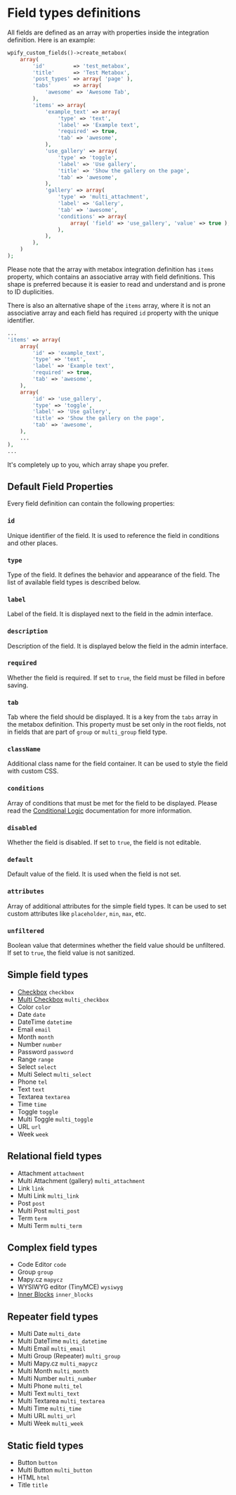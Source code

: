 # Field types definitions

All fields are defined as an array with properties inside the integration definition. Here is an example:

```php
wpify_custom_fields()->create_metabox(
    array(
        'id'         => 'test_metabox',
        'title'      => 'Test Metabox',
        'post_types' => array( 'page' ),
        'tabs'       => array(
            'awesome' => 'Awesome Tab',
        ),
        'items' => array(
            'example_text' => array(
                'type' => 'text',
                'label' => 'Example text',
                'required' => true,
                'tab' => 'awesome',
            ),
            'use_gallery' => array(
                'type' => 'toggle',
                'label' => 'Use gallery',
                'title' => 'Show the gallery on the page',
                'tab' => 'awesome',
            ),
            'gallery' => array(
                'type' => 'multi_attachment',
                'label' => 'Gallery',
                'tab' => 'awesome',
                'conditions' => array(
                    array( 'field' => 'use_gallery', 'value' => true ),
                ),
            ),
        ),
    )
);
```

Please note that the array with metabox integration definition has `items` property, which contains an associative array with field definitions. This shape is preferred because it is easier to read and understand and is prone to ID duplicities.

There is also an alternative shape of the `items` array, where it is not an associative array and each field has required `id` property with the unique identifier.

```php
...
'items' => array(
    array(
        'id' => 'example_text',
        'type' => 'text',
        'label' => 'Example text',
        'required' => true,
        'tab' => 'awesome',
    ),
    array(
        'id' => 'use_gallery',
        'type' => 'toggle',
        'label' => 'Use gallery',
        'title' => 'Show the gallery on the page',
        'tab' => 'awesome',
    ),
    ...
),
...
```

It's completely up to you, which array shape you prefer.

## Default Field Properties

Every field definition can contain the following properties:

### `id`

Unique identifier of the field. It is used to reference the field in conditions and other places.

### `type`

Type of the field. It defines the behavior and appearance of the field. The list of available field types is described below.

### `label`

Label of the field. It is displayed next to the field in the admin interface.

### `description`

Description of the field. It is displayed below the field in the admin interface.

### `required`

Whether the field is required. If set to `true`, the field must be filled in before saving.

### `tab`

Tab where the field should be displayed. It is a key from the `tabs` array in the metabox definition. This property must be set only in the root fields, not in fields that are part of `group` or `multi_group` field type.

### `className`

Additional class name for the field container. It can be used to style the field with custom CSS.

### `conditions`

Array of conditions that must be met for the field to be displayed. Please read the [Conditional Logic](features/conditions.md) documentation for more information.

### `disabled`

Whether the field is disabled. If set to `true`, the field is not editable.

### `default`

Default value of the field. It is used when the field is not set.

### `attributes`

Array of additional attributes for the simple field types. It can be used to set custom attributes like `placeholder`, `min`, `max`, etc.

### `unfiltered`

Boolean value that determines whether the field value should be unfiltered. If set to `true`, the field value is not sanitized.

## Simple field types

* [Checkbox](field-types/checkbox.md) `checkbox`
* [Multi Checkbox](field-types/multi_checkbox.md) `multi_checkbox`
* Color `color`
* Date `date`
* DateTime `datetime`
* Email `email`
* Month `month`
* Number `number`
* Password `password`
* Range `range`
* Select `select`
* Multi Select `multi_select`
* Phone `tel`
* Text `text`
* Textarea `textarea`
* Time `time`
* Toggle `toggle`
* Multi Toggle `multi_toggle`
* URL `url`
* Week `week`

## Relational field types

* Attachment `attachment`
* Multi Attachment (gallery) `multi_attachment`
* Link `link`
* Multi Link `multi_link`
* Post `post`
* Multi Post `multi_post`
* Term `term`
* Multi Term `multi_term`

## Complex field types

* Code Editor `code`
* Group `group`
* Mapy.cz `mapycz`
* WYSIWYG editor (TinyMCE) `wysiwyg`
* [Inner Blocks](field-types/inner_blocks.md) `inner_blocks`

## Repeater field types

* Multi Date `multi_date`
* Multi DateTime `multi_datetime`
* Multi Email `multi_email`
* Multi Group (Repeater) `multi_group`
* Multi Mapy.cz `multi_mapycz`
* Multi Month `multi_month`
* Multi Number `multi_number`
* Multi Phone `multi_tel`
* Multi Text `multi_text`
* Multi Textarea `multi_textarea`
* Multi Time `multi_time`
* Multi URL `multi_url`
* Multi Week `multi_week`

## Static field types

* Button `button`
* Multi Button `multi_button`
* HTML `html`
* Title `title`
